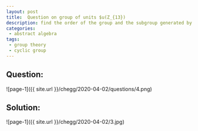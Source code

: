 ```yaml
---
layout: post
title:  Question on group of units $u(Z_{13})
description: find the order of the group and the subgroup generated by 5
categories:
 - abstract algebra
tags:
 - group theory
 - cyclic group
---
```


## Question:

![page-1]({{ site.url }}/chegg/2020-04-02/questions/4.png) 

## Solution:

![page-1]({{ site.url }}/chegg/2020-04-02/3.jpg) 
